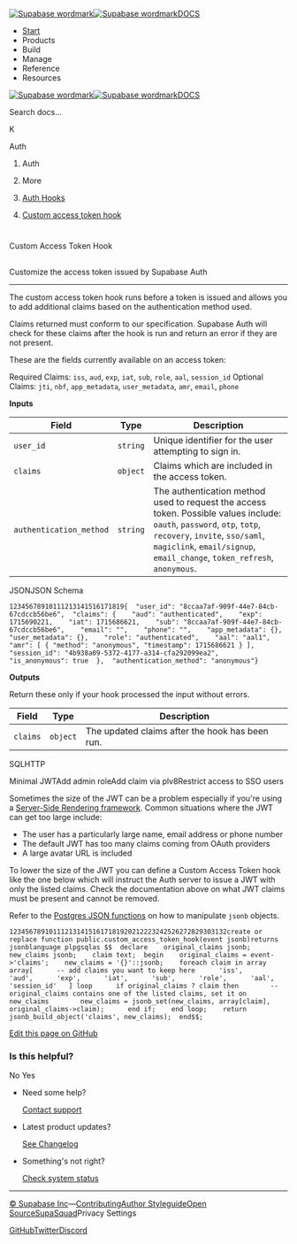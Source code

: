 [![Supabase wordmark](https://supabase.com/docs/_next/image?url=%2Fdocs%2Fsupabase-dark.svg&w=256&q=75&dpl=dpl_5BYG5BkQhU19GEfZfhcgAbeGcRQo)![Supabase wordmark](https://supabase.com/docs/_next/image?url=%2Fdocs%2Fsupabase-light.svg&w=256&q=75&dpl=dpl_5BYG5BkQhU19GEfZfhcgAbeGcRQo)DOCS](https://supabase.com/docs)

-   [Start](https://supabase.com/docs/guides/getting-started)
-   Products
-   Build
-   Manage
-   Reference
-   Resources

[![Supabase wordmark](https://supabase.com/docs/_next/image?url=%2Fdocs%2Fsupabase-dark.svg&w=256&q=75&dpl=dpl_5BYG5BkQhU19GEfZfhcgAbeGcRQo)![Supabase wordmark](https://supabase.com/docs/_next/image?url=%2Fdocs%2Fsupabase-light.svg&w=256&q=75&dpl=dpl_5BYG5BkQhU19GEfZfhcgAbeGcRQo)DOCS](https://supabase.com/docs)

Search docs...

K

Auth

1.  Auth

3.  More

5.  [Auth Hooks](https://supabase.com/docs/guides/auth/auth-hooks)

7.  [Custom access token hook](https://supabase.com/docs/guides/auth/auth-hooks/custom-access-token-hook)

# 

Custom Access Token Hook

## 

Customize the access token issued by Supabase Auth

* * *

The custom access token hook runs before a token is issued and allows you to add additional claims based on the authentication method used.

Claims returned must conform to our specification. Supabase Auth will check for these claims after the hook is run and return an error if they are not present.

These are the fields currently available on an access token:

Required Claims: `iss`, `aud`, `exp`, `iat`, `sub`, `role`, `aal`, `session_id` Optional Claims: `jti`, `nbf`, `app_metadata`, `user_metadata`, `amr`, `email`, `phone`

**Inputs**

| Field | Type | Description |
| --- | --- | --- |
| `user_id` | `string` | Unique identifier for the user attempting to sign in. |
| `claims` | `object` | Claims which are included in the access token. |
| `authentication_method` | `string` | The authentication method used to request the access token. Possible values include: `oauth`, `password`, `otp`, `totp`, `recovery`, `invite`, `sso/saml`, `magiclink`, `email/signup`, `email_change`, `token_refresh`, `anonymous`. |

JSONJSON Schema

```
12345678910111213141516171819{  "user_id": "8ccaa7af-909f-44e7-84cb-67cdccb56be6",  "claims": {    "aud": "authenticated",    "exp": 1715690221,    "iat": 1715686621,    "sub": "8ccaa7af-909f-44e7-84cb-67cdccb56be6",    "email": "",    "phone": "",    "app_metadata": {},    "user_metadata": {},    "role": "authenticated",    "aal": "aal1",    "amr": [ { "method": "anonymous", "timestamp": 1715686621 } ],    "session_id": "4b938a09-5372-4177-a314-cfa292099ea2",    "is_anonymous": true  },  "authentication_method": "anonymous"}
```

**Outputs**

Return these only if your hook processed the input without errors.

| Field | Type | Description |
| --- | --- | --- |
| `claims` | `object` | The updated claims after the hook has been run. |

SQLHTTP

Minimal JWTAdd admin roleAdd claim via plv8Restrict access to SSO users

Sometimes the size of the JWT can be a problem especially if you're using a [Server-Side Rendering framework](https://supabase.com/docs/guides/auth/server-side). Common situations where the JWT can get too large include:

-   The user has a particularly large name, email address or phone number
-   The default JWT has too many claims coming from OAuth providers
-   A large avatar URL is included

To lower the size of the JWT you can define a Custom Access Token hook like the one below which will instruct the Auth server to issue a JWT with only the listed claims. Check the documentation above on what JWT claims must be present and cannot be removed.

Refer to the [Postgres JSON functions](https://www.postgresql.org/docs/current/functions-json.html) on how to manipulate `jsonb` objects.

```
1234567891011121314151617181920212223242526272829303132create or replace function public.custom_access_token_hook(event jsonb)returns jsonblanguage plpgsqlas $$  declare    original_claims jsonb;    new_claims jsonb;    claim text;  begin    original_claims = event->'claims';    new_claims = '{}'::jsonb;    foreach claim in array array[      -- add claims you want to keep here      'iss',      'aud',      'exp',      'iat',      'sub',      'role',      'aal',      'session_id'   ] loop      if original_claims ? claim then        -- original_claims contains one of the listed claims, set it on new_claims        new_claims = jsonb_set(new_claims, array[claim], original_claims->claim);      end if;    end loop;    return jsonb_build_object('claims', new_claims);  end$$;
```

[Edit this page on GitHub](https://github.com/supabase/supabase/blob/master/apps/docs/content/guides/auth/auth-hooks/custom-access-token-hook.mdx)

### Is this helpful?

No Yes

-   Need some help?
    
    [Contact support](https://supabase.com/support)
-   Latest product updates?
    
    [See Changelog](https://supabase.com/changelog)
-   Something's not right?
    
    [Check system status](https://status.supabase.com/)

* * *

[© Supabase Inc](https://supabase.com/)—[Contributing](https://github.com/supabase/supabase/blob/master/apps/docs/DEVELOPERS.md)[Author Styleguide](https://github.com/supabase/supabase/blob/master/apps/docs/CONTRIBUTING.md)[Open Source](https://supabase.com/open-source)[SupaSquad](https://supabase.com/supasquad)Privacy Settings

[GitHub](https://github.com/supabase/supabase)[Twitter](https://twitter.com/supabase)[Discord](https://discord.supabase.com/)